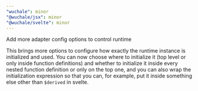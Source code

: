 ```yaml
---
"wuchale": minor
"@wuchale/jsx": minor
"@wuchale/svelte": minor
---
```


Add more adapter config options to control runtime

This brings more options to configure how exactly the runtime instance is
initialized and used. You can now choose where to initialize it (top level or
only inside function definitions) and whether to initialize it inside every
nested function definition or only on the top one, and you can also wrap the
initialization expression so that you can, for example, put it inside something
else other than `$derived` in svelte.
